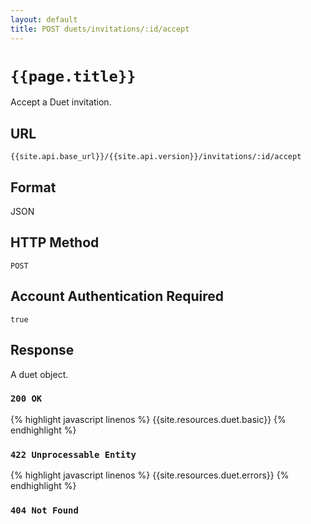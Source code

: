 ```yaml
---
layout: default
title: POST duets/invitations/:id/accept
---
```

# `{{page.title}}`

Accept a Duet invitation.

## URL

`{{site.api.base_url}}/{{site.api.version}}/invitations/:id/accept`

## Format

JSON

## HTTP Method

`POST`

## Account Authentication Required

`true`

## Response

A duet object.

### `200 OK`

{% highlight javascript linenos %}
{{site.resources.duet.basic}}
{% endhighlight %}

### `422 Unprocessable Entity`

{% highlight javascript linenos %}
{{site.resources.duet.errors}}
{% endhighlight %}

### `404 Not Found`
